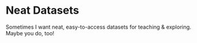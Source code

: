 # Neat Datasets
Sometimes I want neat, easy-to-access datasets for teaching & exploring. Maybe you do, too!
